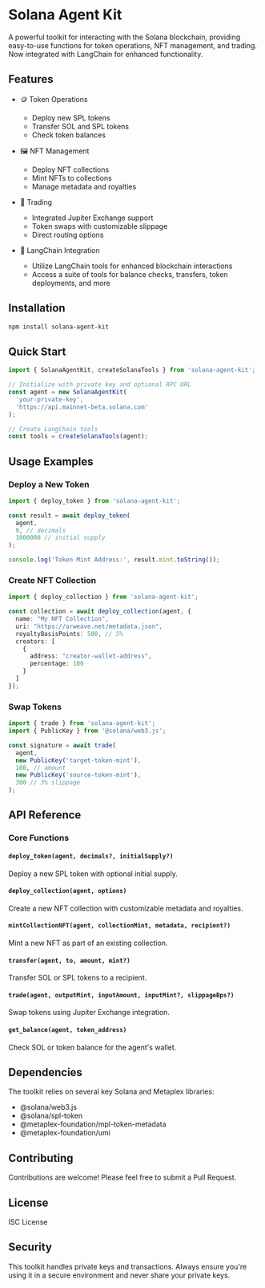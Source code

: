 # Solana Agent Kit

A powerful toolkit for interacting with the Solana blockchain, providing easy-to-use functions for token operations, NFT management, and trading. Now integrated with LangChain for enhanced functionality.

## Features

- 🪙 Token Operations
  - Deploy new SPL tokens
  - Transfer SOL and SPL tokens
  - Check token balances

- 🖼️ NFT Management
  - Deploy NFT collections
  - Mint NFTs to collections
  - Manage metadata and royalties

- 💱 Trading
  - Integrated Jupiter Exchange support
  - Token swaps with customizable slippage
  - Direct routing options

- 🔗 LangChain Integration
  - Utilize LangChain tools for enhanced blockchain interactions
  - Access a suite of tools for balance checks, transfers, token deployments, and more

## Installation

```bash
npm install solana-agent-kit
```

## Quick Start

```typescript
import { SolanaAgentKit, createSolanaTools } from 'solana-agent-kit';

// Initialize with private key and optional RPC URL
const agent = new SolanaAgentKit(
  'your-private-key',
  'https://api.mainnet-beta.solana.com'
);

// Create LangChain tools
const tools = createSolanaTools(agent);
```

## Usage Examples

### Deploy a New Token

```typescript
import { deploy_token } from 'solana-agent-kit';

const result = await deploy_token(
  agent,
  9, // decimals
  1000000 // initial supply
);

console.log('Token Mint Address:', result.mint.toString());
```

### Create NFT Collection

```typescript
import { deploy_collection } from 'solana-agent-kit';

const collection = await deploy_collection(agent, {
  name: "My NFT Collection",
  uri: "https://arweave.net/metadata.json",
  royaltyBasisPoints: 500, // 5%
  creators: [
    {
      address: "creator-wallet-address",
      percentage: 100
    }
  ]
});
```

### Swap Tokens

```typescript
import { trade } from 'solana-agent-kit';
import { PublicKey } from '@solana/web3.js';

const signature = await trade(
  agent,
  new PublicKey('target-token-mint'),
  100, // amount
  new PublicKey('source-token-mint'),
  300 // 3% slippage
);
```

## API Reference

### Core Functions

#### `deploy_token(agent, decimals?, initialSupply?)`
Deploy a new SPL token with optional initial supply.

#### `deploy_collection(agent, options)`
Create a new NFT collection with customizable metadata and royalties.

#### `mintCollectionNFT(agent, collectionMint, metadata, recipient?)`
Mint a new NFT as part of an existing collection.

#### `transfer(agent, to, amount, mint?)`
Transfer SOL or SPL tokens to a recipient.

#### `trade(agent, outputMint, inputAmount, inputMint?, slippageBps?)`
Swap tokens using Jupiter Exchange integration.

#### `get_balance(agent, token_address)`
Check SOL or token balance for the agent's wallet.

## Dependencies

The toolkit relies on several key Solana and Metaplex libraries:

- @solana/web3.js
- @solana/spl-token
- @metaplex-foundation/mpl-token-metadata
- @metaplex-foundation/umi

## Contributing

Contributions are welcome! Please feel free to submit a Pull Request.

## License

ISC License

## Security

This toolkit handles private keys and transactions. Always ensure you're using it in a secure environment and never share your private keys.
